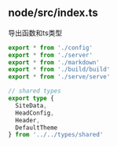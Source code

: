 ## node/src/index.ts

导出函数和ts类型

```ts
export * from './config'
export * from './server'
export * from './markdown'
export * from './build/build'
export * from './serve/serve'

// shared types
export type {
  SiteData,
  HeadConfig,
  Header,
  DefaultTheme
} from '../../types/shared'
```

